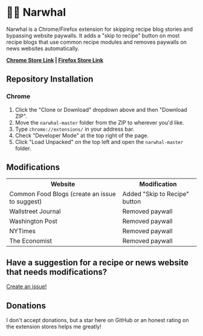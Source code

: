# 🛑🐋 Narwhal
Narwhal is a Chrome/Firefox extension for skipping recipe blog stories and bypassing website paywalls. It adds a "skip to recipe" button on most recipe blogs that use common recipe modules and removes paywalls on news websites automatically.

**[Chrome Store Link](https://chrome.google.com/webstore/detail/narwhal/anpnihlhmokhgcdoobohmdbfmibbfgpb) | [Firefox Store Link](https://addons.mozilla.org/en-US/firefox/addon/narwhal-ff/)**

## Repository Installation

### Chrome
1. Click the "Clone or Download" dropdown above and then "Download ZIP".
2. Move the `narwhal-master` folder from the ZIP to wherever you'd like.
3. Type `chrome://extensions/` in your address bar.
4. Check "Developer Mode" at the top right of the page.
5. Click "Load Unpacked" on the top left and open the `narwhal-master` folder.

## Modifications

<table>
  <tr>
    <th><b>Website</b></th>
    <th><b>Modification</b></th>
  </tr>
  <tr>
    <td>Common Food Blogs (create an issue to suggest)</td>
    <td>Added "Skip to Recipe" button</td>
  </tr>
  <tr>
    <td>Wallstreet Journal</td>
    <td>Removed paywall</td>
  </tr>
  <tr>
    <td>Washington Post</td>
    <td>Removed paywall</td>
  </tr>
  <tr>
    <td>NYTimes</td>
    <td>Removed paywall</td>
  </tr>
  <tr>
    <td>The Economist</td>
    <td>Removed paywall</td>
  </tr>
</table>

## Have a suggestion for a recipe or news website that needs modifications?

[Create an issue!](https://github.com/mn6/narwhal/issues/new)

## Donations

I don't accept donations, but a star here on GitHub or an honest rating on the extension stores helps me greatly!

